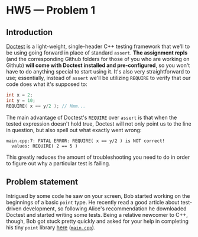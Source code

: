 # HW5 — Problem 1

## Introduction

[Doctest](https://github.com/onqtam/doctest/blob/master/doc/markdown/tutorial.md) is a light-weight, single-header C++ testing framework that we'll to be using going forward in place of standard `assert`. **The assignment repls** (and the corresponding Github folders for those of you who are working on Github) **will come with Doctest installed and pre-configured**, so you won't have to do anything special to start using it. It's also very straightforward to use; essentially, instead of `assert` we'll be utilizing `REQUIRE` to verify that our code does what it's supposed to:

```C++
int x = 2;
int y = 10;
REQUIRE( x == y/2 ); // Hmm...
```

The main advantage of Doctest's `REQUIRE` over `assert` is that when the tested expression doesn't hold true, Doctest will not only point us to the line in question, but also spell out what exactly went wrong:

```
main.cpp:7: FATAL ERROR: REQUIRE( x == y/2 ) is NOT correct!
  values: REQUIRE( 2 == 5 )
```

This greatly reduces the amount of troubleshooting you need to do in order to figure out why a particular test is failing.


## Problem statement

Intrigued by some code he saw on your screen, Bob started working on the beginnings of a basic `point` type. He recently read a good article about test-driven development, so following Alice's recommendation he downloaded Doctest and started writing some tests. Being a relative newcomer to C++, though, Bob got stuck pretty quickly and asked for your help in completing his tiny `point` library [here](https://repl.it/@agurtovoy/hw5-problem1) ([`main.cpp`](main.cpp)).
